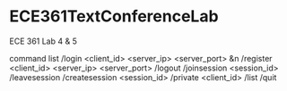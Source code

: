 # ECE361TextConferenceLab
ECE 361 Lab 4 &amp; 5

command list
  /login <client_id> <password> <server_ip> <server_port> &n
  /register <client_id> <password> <server_ip> <server_port>
  /logout
  /joinsession <session_id>
  /leavesession
  /createsession <session_id>
  /private <client_id> <text>
  /list
  /quit
